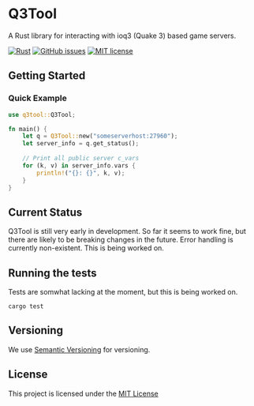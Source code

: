 
# Q3Tool

A Rust library for interacting with ioq3 (Quake 3) based game servers.

[![Rust](https://github.com/dogue/q3tool-rs/actions/workflows/rust.yml/badge.svg)](https://github.com/dogue/q3tool-rs/actions/workflows/rust.yml)
[![GitHub issues](https://img.shields.io/github/issues/dogue/q3tool-rs.svg)](https://GitHub.com/dogue/q3tool-rs/issues/)
[![MIT license](https://img.shields.io/badge/License-MIT-blue.svg)](https://lbesson.mit-license.org/)

## Getting Started
### Quick Example
```rust
use q3tool::Q3Tool;

fn main() {
    let q = Q3Tool::new("someserverhost:27960");
    let server_info = q.get_status();
    
    // Print all public server c_vars
    for (k, v) in server_info.vars {
        println!("{}: {}", k, v);
    }
}
```

## Current Status

Q3Tool is still very early in development. So far it seems to work fine, but there are likely to be breaking changes in the future.
Error handling is currently non-existent. This is being worked on.

## Running the tests
Tests are somwhat lacking at the moment, but this is being worked on.

`cargo test`

## Versioning

We use [Semantic Versioning](http://semver.org/) for versioning.

## License

This project is licensed under the [MIT License](LICENSE)
